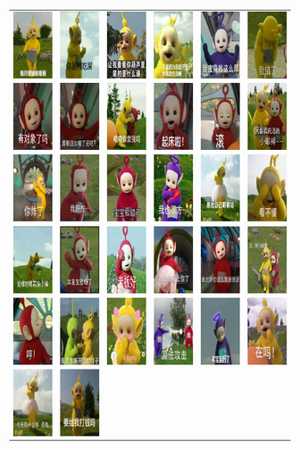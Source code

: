 <table border="0">
  <tr>
    <td align="center">
      <img src="../../image/teletubbies/teletubbies_1.gif" height="120" width="120" />
    </td>
    <td align="center">
      <img src="../../image/teletubbies/teletubbies_10.jpg" height="120" width="120" />
    </td>
    <td align="center">
      <img src="../../image/teletubbies/teletubbies_11.jpg" height="120" width="120" />
    </td>
    <td align="center">
      <img src="../../image/teletubbies/teletubbies_12.jpg" height="120" width="120" />
    </td>
    <td align="center">
      <img src="../../image/teletubbies/teletubbies_13.jpg" height="120" width="120" />
    </td>
    <td align="center">
      <img src="../../image/teletubbies/teletubbies_14.jpg" height="120" width="120" />
    </td>
  </tr>
  <tr>
    <td align="center">
      <img src="../../image/teletubbies/teletubbies_15.jpg" height="120" width="120" />
    </td>
    <td align="center">
      <img src="../../image/teletubbies/teletubbies_16.jpg" height="120" width="120" />
    </td>
    <td align="center">
      <img src="../../image/teletubbies/teletubbies_17.jpg" height="120" width="120" />
    </td>
    <td align="center">
      <img src="../../image/teletubbies/teletubbies_18.jpg" height="120" width="120" />
    </td>
    <td align="center">
      <img src="../../image/teletubbies/teletubbies_19.jpg" height="120" width="120" />
    </td>
    <td align="center">
      <img src="../../image/teletubbies/teletubbies_2.gif" height="120" width="120" />
    </td>
  </tr>
  <tr>
    <td align="center">
      <img src="../../image/teletubbies/teletubbies_2.jpg" height="120" width="120" />
    </td>
    <td align="center">
      <img src="../../image/teletubbies/teletubbies_20.jpg" height="120" width="120" />
    </td>
    <td align="center">
      <img src="../../image/teletubbies/teletubbies_21.jpg" height="120" width="120" />
    </td>
    <td align="center">
      <img src="../../image/teletubbies/teletubbies_22.jpg" height="120" width="120" />
    </td>
    <td align="center">
      <img src="../../image/teletubbies/teletubbies_23.jpg" height="120" width="120" />
    </td>
    <td align="center">
      <img src="../../image/teletubbies/teletubbies_24.jpg" height="120" width="120" />
    </td>
  </tr>
  <tr>
    <td align="center">
      <img src="../../image/teletubbies/teletubbies_25.jpg" height="120" width="120" />
    </td>
    <td align="center">
      <img src="../../image/teletubbies/teletubbies_26.jpg" height="120" width="120" />
    </td>
    <td align="center">
      <img src="../../image/teletubbies/teletubbies_27.jpg" height="120" width="120" />
    </td>
    <td align="center">
      <img src="../../image/teletubbies/teletubbies_28.jpg" height="120" width="120" />
    </td>
    <td align="center">
      <img src="../../image/teletubbies/teletubbies_29.jpg" height="120" width="120" />
    </td>
    <td align="center">
      <img src="../../image/teletubbies/teletubbies_3.gif" height="120" width="120" />
    </td>
  </tr>
  <tr>
    <td align="center">
      <img src="../../image/teletubbies/teletubbies_3.jpg" height="120" width="120" />
    </td>
    <td align="center">
      <img src="../../image/teletubbies/teletubbies_30.jpg" height="120" width="120" />
    </td>
    <td align="center">
      <img src="../../image/teletubbies/teletubbies_4.jpg" height="120" width="120" />
    </td>
    <td align="center">
      <img src="../../image/teletubbies/teletubbies_5.jpg" height="120" width="120" />
    </td>
    <td align="center">
      <img src="../../image/teletubbies/teletubbies_6.jpg" height="120" width="120" />
    </td>
    <td align="center">
      <img src="../../image/teletubbies/teletubbies_7.jpg" height="120" width="120" />
    </td>
  </tr>
  <tr>
    <td align="center">
      <img src="../../image/teletubbies/teletubbies_8.jpg" height="120" width="120" />
    </td>
    <td align="center">
      <img src="../../image/teletubbies/teletubbies_9.jpg" height="120" width="120" />
    </td>
  </tr>
</table>
